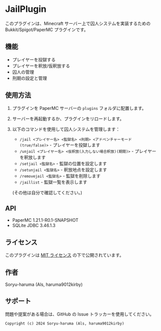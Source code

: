 # JailPlugin

このプラグインは、Minecraft サーバー上で囚人システムを実装するための Bukkit/Spigot/PaperMC プラグインです。

## 機能

- プレイヤーを投獄する
- プレイヤーを釈放/仮釈放する
- 囚人の管理
- 刑期の設定と管理

## 使用方法

1. プラグインを PaperMC サーバーの `plugins` フォルダに配置します。
2. サーバーを再起動するか、プラグインをリロードします。
3. 以下のコマンドを使用して囚人システムを管理します：

   - `/jail <プレイヤー名> <監獄名> <刑期> <アドベンチャーモード(true/false)>` - プレイヤーを投獄します
   - `/unjail <プレイヤー名> <仮釈放(入力しない場合釈放)(期間)>` - プレイヤーを釈放します
   - `/setjail <監獄名>` - 監獄の位置を設定します
   - `/setunjail <監獄名>` - 釈放地点を設定します
   - `/removejail <監獄名>` - 監獄を削除します
   - `/jaillist` - 監獄一覧を表示します

   (その他は自分で確認してください。)

## API

- PaperMC 1.21.1-R0.1-SNAPSHOT
- SQLite JDBC 3.46.1.3

## ライセンス

このプラグインは [MIT ライセンス](LICENSE.head) の下で公開されています。

## 作者

Soryu-haruma (Als, haruma9012kirby)

## サポート

問題や提案がある場合は、GitHub の Issue トラッカーを使用してください。

`Copyright (c) 2024 Soryu-haruma (Als, haruma9012kirby)`
